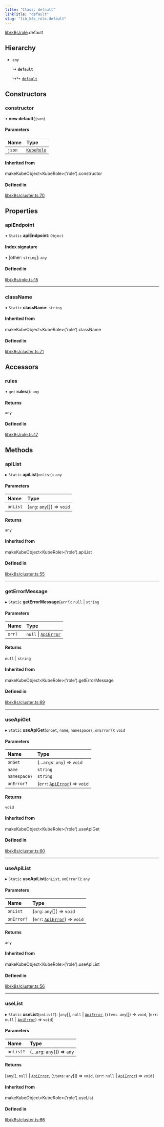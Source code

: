 ```yaml
---
title: "Class: default"
linkTitle: "default"
slug: "lib_k8s_role.default"
---
```


[lib/k8s/role](../modules/lib_k8s_role.md).default

## Hierarchy

- `any`

  ↳ **`default`**

  ↳↳ [`default`](lib_k8s_clusterRole.default.md)

## Constructors

### constructor

• **new default**(`json`)

#### Parameters

| Name | Type |
| :------ | :------ |
| `json` | [`KubeRole`](../interfaces/lib_k8s_role.KubeRole.md) |

#### Inherited from

makeKubeObject<KubeRole\>('role').constructor

#### Defined in

[lib/k8s/cluster.ts:70](https://github.com/kinvolk/headlamp/blob/168f394/frontend/src/lib/k8s/cluster.ts#L70)

## Properties

### apiEndpoint

▪ `Static` **apiEndpoint**: `Object`

#### Index signature

▪ [other: `string`]: `any`

#### Defined in

[lib/k8s/role.ts:15](https://github.com/kinvolk/headlamp/blob/168f394/frontend/src/lib/k8s/role.ts#L15)

___

### className

▪ `Static` **className**: `string`

#### Inherited from

makeKubeObject<KubeRole\>('role').className

#### Defined in

[lib/k8s/cluster.ts:71](https://github.com/kinvolk/headlamp/blob/168f394/frontend/src/lib/k8s/cluster.ts#L71)

## Accessors

### rules

• `get` **rules**(): `any`

#### Returns

`any`

#### Defined in

[lib/k8s/role.ts:17](https://github.com/kinvolk/headlamp/blob/168f394/frontend/src/lib/k8s/role.ts#L17)

## Methods

### apiList

▸ `Static` **apiList**(`onList`): `any`

#### Parameters

| Name | Type |
| :------ | :------ |
| `onList` | (`arg`: `any`[]) => `void` |

#### Returns

`any`

#### Inherited from

makeKubeObject<KubeRole\>('role').apiList

#### Defined in

[lib/k8s/cluster.ts:55](https://github.com/kinvolk/headlamp/blob/168f394/frontend/src/lib/k8s/cluster.ts#L55)

___

### getErrorMessage

▸ `Static` **getErrorMessage**(`err?`): ``null`` \| `string`

#### Parameters

| Name | Type |
| :------ | :------ |
| `err?` | ``null`` \| [`ApiError`](../interfaces/lib_k8s_apiProxy.ApiError.md) |

#### Returns

``null`` \| `string`

#### Inherited from

makeKubeObject<KubeRole\>('role').getErrorMessage

#### Defined in

[lib/k8s/cluster.ts:69](https://github.com/kinvolk/headlamp/blob/168f394/frontend/src/lib/k8s/cluster.ts#L69)

___

### useApiGet

▸ `Static` **useApiGet**(`onGet`, `name`, `namespace?`, `onError?`): `void`

#### Parameters

| Name | Type |
| :------ | :------ |
| `onGet` | (...`args`: `any`) => `void` |
| `name` | `string` |
| `namespace?` | `string` |
| `onError?` | (`err`: [`ApiError`](../interfaces/lib_k8s_apiProxy.ApiError.md)) => `void` |

#### Returns

`void`

#### Inherited from

makeKubeObject<KubeRole\>('role').useApiGet

#### Defined in

[lib/k8s/cluster.ts:60](https://github.com/kinvolk/headlamp/blob/168f394/frontend/src/lib/k8s/cluster.ts#L60)

___

### useApiList

▸ `Static` **useApiList**(`onList`, `onError?`): `any`

#### Parameters

| Name | Type |
| :------ | :------ |
| `onList` | (`arg`: `any`[]) => `void` |
| `onError?` | (`err`: [`ApiError`](../interfaces/lib_k8s_apiProxy.ApiError.md)) => `void` |

#### Returns

`any`

#### Inherited from

makeKubeObject<KubeRole\>('role').useApiList

#### Defined in

[lib/k8s/cluster.ts:56](https://github.com/kinvolk/headlamp/blob/168f394/frontend/src/lib/k8s/cluster.ts#L56)

___

### useList

▸ `Static` **useList**(`onList?`): [`any`[], ``null`` \| [`ApiError`](../interfaces/lib_k8s_apiProxy.ApiError.md), (`items`: `any`[]) => `void`, (`err`: ``null`` \| [`ApiError`](../interfaces/lib_k8s_apiProxy.ApiError.md)) => `void`]

#### Parameters

| Name | Type |
| :------ | :------ |
| `onList?` | (...`arg`: `any`[]) => `any` |

#### Returns

[`any`[], ``null`` \| [`ApiError`](../interfaces/lib_k8s_apiProxy.ApiError.md), (`items`: `any`[]) => `void`, (`err`: ``null`` \| [`ApiError`](../interfaces/lib_k8s_apiProxy.ApiError.md)) => `void`]

#### Inherited from

makeKubeObject<KubeRole\>('role').useList

#### Defined in

[lib/k8s/cluster.ts:66](https://github.com/kinvolk/headlamp/blob/168f394/frontend/src/lib/k8s/cluster.ts#L66)
